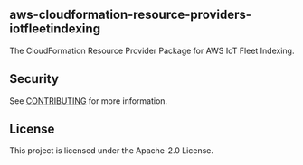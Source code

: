 ## aws-cloudformation-resource-providers-iotfleetindexing
The CloudFormation Resource Provider Package for AWS IoT Fleet Indexing.

## Security

See [CONTRIBUTING](CONTRIBUTING.md#security-issue-notifications) for more information.

## License

This project is licensed under the Apache-2.0 License.
